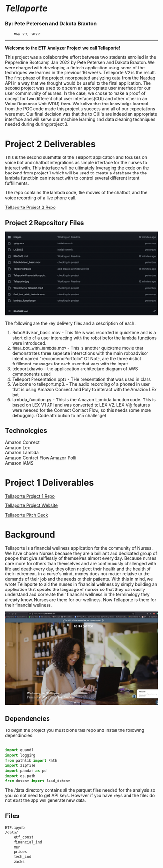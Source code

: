 # *Tellaporte*

### By: Pete Petersen and Dakota Braxton

        May 23, 2022  
---
**Welcome to the ETF Analyzer Project we call Tellaporte!**

This project was a collaborative effort between two students enrolled in the Pepperdine Bootcamp Jan 2022 by Pete Petersen and Dakota Braxton.  We were charged with developing a fintech application using some of the techniques we learned in the previous 16 weeks.  Telleporte V2 is the result.  The first phase of the project incorporated analyzing data from the Nasdaq API in a way that we thought would be useful to the final application.  The second project was used to discern an appropriate user interface for our user commmunity of nurses.  In the case, we chose to make a proof of cocept for two different chat user interfaces(CUI) and other other in an Voice Repsonse Unit (VRU) form.  We belive that the knowledge learned from the POC code made this project a success and all of our expectations were met.  Our final decision was that the to CUI's are indeed an appropriate interface and will serve our machine learning and data cleaning techniques needed during during project 3.

# Project 2 Deliverables

This is the second submittal of the Telaport application and focuses on voice bot and chatbot integrations as simple interface for the nurses to interact with.  This interface will be ultimately leveraging the code on the backend from project 1 which will be used to create a database the the lambda functioin can interact with to control several different intent fuffillments.

The repo contains the lambda code, the movies of the chatbot, and the voice recording of a live phone call.

[Tellaporte Project 2 Repo](https://github.com/petepetersen423/tellaport_v2)  

## Project 2 Repository Files

![Tellaporte](tellaport_repo.png)

The following are the key delivery files and a description of each.

1. RoboAdvisor_basic.mov - This file is was recorded in quicktime and is a short clip of a user interacting with the robot befor the lambda functions were introduced.  
2. final_bot_with_lambda.mov - This is another quicktime movie that demonstrates three seperate interactions with the main roboadvisor intent named "reccomendPortfolio"  Of Note, are the three distict fufillment messages for each user that vary with the input.  
3. teleport.drawio -  the appliocation architecture diagram of AWS comnponents used
4. Telleport Presentation.pptx -  THe presentation that was used in class
5. Welcome to telleport.mp3.  - The audio recording of a phoned in user that is using Amazon Connect and Poly to interact with the Amazion LEx bot
6. lambda_function.py - This is the Amazon Lambda function code.  This is based on LEX V1 API and was converted to LEX V2.  LEX V@ features were needed for the Connect Contact Flow, so this needs some more debugging. (Code attribution to m15 challenge)

## Technologies

Amazon Connect  
Amazon Lex  
Amazon Lambda  
Amazon Contact Flow
Amazon Polli  
Amazon IAMS  

# Project 1 Deliverables  

[Tellaporte Project 1 Repo](https://tellaporte.godaddysites.com/)  

[Tellaporte Project Website](https://tellaporte.godaddysites.com/)  

[Tellaporte Pitch Deck](https://docs.google.com/presentation/d/1tjTHTjb50yCuq5buGgM85Py6MKm5J6Bn/edit#slide=id.g11a97544c2e_1_11)  

# Background

Tellaporte is a financial wellness application for the community of Nurses. We have chosen Nurses because they are a brilliant and dedicated group of people that give selflessly of themselves almost every day. Because nurses care more for others than themselves and are continuously challenged with life and death every day, they often neglect their health and the health of their retirement. In a nurse's mind, money does not matter relative to the demands of their job and the needs of their patients. With this in mind, we wrote Tellaporte to aid the nurses in financial wellness by simply building an application that speaks the language of nurses so that they can easily understand and correlate their financial wellness in the terminology they already know. Nurses are there for our wellness. Now Tellaporte is there for their financial wellness.

![Tellaporte](Tellaporte.jpg)  

## Dependencies  

To begin the project you must clone this repo and install the following dependincies:  

```python

import quandl
import logging
from pathlib import Path
import zipfile
import pandas as pd
import os.path
from dotenv import load_dotenv


```

The /data directory contains all the parquet files needed for the analysis so you do not need to get API keys.  However if you have keys and the files do not exist the app will generate new data.

## Files

    ETF.ipynb
    /data/
        etf_const
        financial_ind
        mer
        prices
        tech_ind
        zacks
